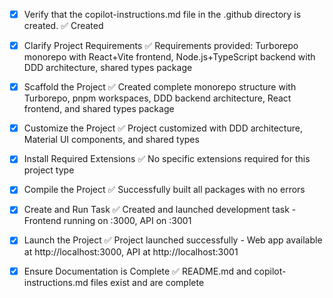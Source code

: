 - [x] Verify that the copilot-instructions.md file in the .github directory is created. ✅ Created

- [x] Clarify Project Requirements ✅ Requirements provided: Turborepo monorepo with React+Vite frontend, Node.js+TypeScript backend with DDD architecture, shared types package

- [x] Scaffold the Project ✅ Created complete monorepo structure with Turborepo, pnpm workspaces, DDD backend architecture, React frontend, and shared types package

- [x] Customize the Project ✅ Project customized with DDD architecture, Material UI components, and shared types

- [x] Install Required Extensions ✅ No specific extensions required for this project type

- [x] Compile the Project ✅ Successfully built all packages with no errors

- [x] Create and Run Task ✅ Created and launched development task - Frontend running on :3000, API on :3001

- [x] Launch the Project ✅ Project launched successfully - Web app available at http://localhost:3000, API at http://localhost:3001

- [x] Ensure Documentation is Complete ✅ README.md and copilot-instructions.md files exist and are complete
